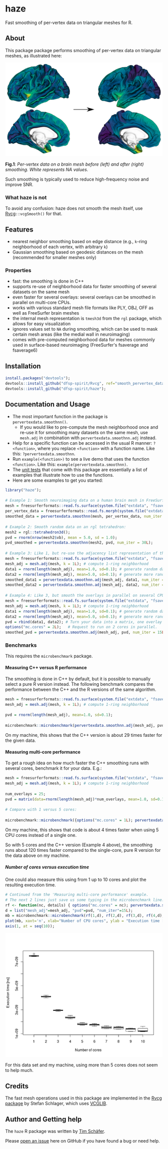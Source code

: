 # haze
Fast smoothing of per-vertex data on triangular meshes for R.


## About

This package package performs smoothing of per-vertex data on triangular meshes, as illustrated here:

![Vis](./web/haze.jpg?raw=true "Per-vertex data on a brain mesh before (left) and after (right) smoothing.")

**Fig.1**: *Per-vertex data on a brain mesh before (left) and after (right) smoothing. White represents NA values.*

Such smoothing is typically used to reduce high-frequency noise and improve SNR.

### What haze is not

To avoid any confusion: haze does not smooth the mesh itself, use [Rvcg](https://github.com/zarquon42b/Rvcg)`::vcgSmooth()` for that.

## Features

* nearest neighbor smoothing based on edge distance (e.g., `k`-ring neighborhood of each vertex, with arbitrary `k`)
* Gaussian smoothing based on geodesic distances on the mesh (recommended for smaller meshes only)


### Properties

* fast: the smoothing is done in C++
* supports re-use of neighborhood data for faster smoothing of several datasets on the same mesh
* even faster for several overlays: several overlays can be smoothed in parallel on multi-core CPUs.
* works with various standard mesh file formats like PLY, OBJ, OFF as well as FreeSurfer brain meshes
* the internal mesh representation is `tmesh3d` from the `rgl` package, which allows for easy visualization
* ignores values set to `NA` during smoothing, which can be used to mask certain mesh areas (like the medial wall in neuroimaging)
* comes with pre-computed neighborhood data for meshes commonly used in surface-based neuroimaging (FreeSurfer's fsaverage and fsaverage6)


## Installation

```r
install.packages("devtools");
devtools::install_github("dfsp-spirit/Rvcg", ref="smooth_pervertex_data");
devtools::install_github("dfsp-spirit/haze");
```

## Documentation and Usage

* The most important function in the package is `pervertexdata.smoothnn()`. 
  - If you would like to pre-compute the mesh neighborhood once and re-use it for smoothing many datasets on the same mesh, use `mesh.adj` in combination with `pervertexdata.smoothnn.adj` instead.
* Help for a specific function can be accessed in the usual R manner: `?<function>`, where you replace `<function>` with a function name. Like this: `?pervertexdata.smoothnn`.
* Run `example(<function>)` to see a live demo that uses the function `<function>`. Like this: `example(pervertexdata.smoothnn)`.
* The [unit tests](./tests/testthat/) that come with this package are essentially a list of examples that illustrate how to use the functions.
* Here are some examples to get you started:

```r
library("haze");

# Example 1: Smooth neuroimaging data on a human brain mesh in FreeSurfer format (see Fig.1 above):
mesh = freesurferformats::read.fs.surface(system.file("extdata", "fsaverage_mesh_lh_white", package = "haze", mustWork = TRUE));
per_vertex_data = freesurferformats::read.fs.morph(system.file("extdata", "fsaverage_lh_thickness", package = "haze", mustWork = TRUE));
smoothed_data = pervertexdata.smoothnn(mesh, per_vertex_data, num_iter = 300L, k = 2);

# Example 2: Smooth random data on an rgl tetrahedron:
mesh2 = rgl::tetrahedron3d();
pvd = rnorm(nrow(mesh2$vb), mean = 5.0, sd = 1.0);
pvd_smoothed = pervertexdata.smoothnn(mesh2, pvd, num_iter = 30L);

# Example 3: Like 1, but re-use the adjacency list representation of the mesh to smooth several per-vertex data overlays on the same mesh:
mesh = freesurferformats::read.fs.surface(system.file("extdata", "fsaverage_mesh_lh_white", package = "haze", mustWork = TRUE));
mesh_adj = mesh.adj(mesh, k = 1L); # compute 1-ring neighborhood
data1 = rnorm(length(mesh_adj), mean=1.0, sd=0.1); # generate random data
data2 = rnorm(length(mesh_adj), mean=5.0, sd=0.1); # generate more random data
smoothed_data1 = pervertexdata.smoothnn.adj(mesh_adj, data1, num_iter = 15L);
smoothed_data2 = pervertexdata.smoothnn.adj(mesh_adj, data2, num_iter = 15L);

# Example 4: Like 3, but smooth the overlays in parallel on several CPU cores:
mesh = freesurferformats::read.fs.surface(system.file("extdata", "fsaverage_mesh_lh_white", package = "haze", mustWork = TRUE));
mesh_adj = mesh.adj(mesh, k = 1L); # compute 1-ring neighborhood
data1 = rnorm(length(mesh_adj), mean=1.0, sd=0.1); # generate random data
data2 = rnorm(length(mesh_adj), mean=5.0, sd=0.1); # generate more random data
pvd = rbind(data1, data2); # Turn your data into a matrix, one overlay per row.
options("mc.cores" = 2L);   # Request to run on 2 cores in parallel.
smoothed_pvd = pervertexdata.smoothnn.adj(mesh_adj, pvd, num_iter = 15L); # Compute the smoothed matrix. When a matrix is passed, the rows are automatically handled in parallel, there is nothing more to do.
```

### Benchmarks

This requires the `microbenchmark` package.

#### Measuring C++ versus R performance

The smoothing is done in C++ by default, but it is possible to manually select a pure R version instead. The following benchmark compares the performance between the C++ and the R versions of the same algorithm.

```R
mesh = freesurferformats::read.fs.surface(system.file("extdata", "fsaverage_mesh_lh_white", package = "haze", mustWork = TRUE));
mesh_adj = mesh.adj(mesh, k = 1L); # compute 1-ring neighborhood

pvd = rnorm(length(mesh_adj), mean=1.0, sd=0.1);

microbenchmark::microbenchmark(pervertexdata.smoothnn.adj(mesh_adj, pvd, num_iter = 15L, method="R"), pervertexdata.smoothnn.adj(mesh_adj, pvd, num_iter = 15L, method="C++"), times=5L);
```

On my machine, this shows that the C++ version is about 29 times faster for the given data.


#### Measuring multi-core performance

To get a rough idea on how much faster the C++ smoothing runs with several cores, benchmark it for your data. E.g.:

```R
mesh = freesurferformats::read.fs.surface(system.file("extdata", "fsaverage_mesh_lh_white", package = "haze", mustWork = TRUE));
mesh_adj = mesh.adj(mesh, k = 1L); # compute 1-ring neighborhood

num_overlays = 25;
pvd = matrix(data=rnorm(length(mesh_adj)*num_overlays, mean=1.0, sd=0.1), nrow=num_overlays); # generate random data

# Compare with 1 versus 5 cores:

microbenchmark::microbenchmark({options("mc.cores" = 1L); pervertexdata.smoothnn.adj(mesh_adj, pvd, num_iter = 15L);}, {options("mc.cores" = 5L); pervertexdata.smoothnn.adj(mesh_adj, pvd, num_iter = 15L);}, times=5L);
```

On my machine, this shows that code is about 4 times faster when using 5 CPU cores instead of a single one.

So with 5 cores and the C++ version (Example 4 above), the smoothing runs about 120 times faster compared to the single-core, pure R version for the data above on my machine.

##### Number of cores versus execution time

One could also measure this using from 1 up to 10 cores and plot the resulting execution time.

```R
# Continued from the 'Measuring multi-core performance' example.
# The next 2 lines just save us some typing in the microbenchmark line.
rf <- function(nc, details) { options("mc.cores" = nc); pervertexdata.smoothnn.adj(details$mesh_adj, details$pvd, details$num_iter); }
d = list("mesh_adj"=mesh_adj, "pvd"=pvd, "num_iter"=15L);
mb = microbenchmark::microbenchmark(rf(1,d), rf(2,d), rf(3,d), rf(4,d), rf(5,d), rf(6,d), rf(7,d), rf(8,d), rf(9,d), rf(10,d), times=10L);
plot(mb, xaxt='n', xlab="Number of CPU cores", ylab = "Execution time [ns]");
axis(1, at = seq(10));
```

![Vis](./web/haze_multicore.png?raw=true "Haze multi-core performance.")

For this data set and my machine, using more than 5 cores does not seem to help much.

## Credits

The fast mesh operations used in this package are implemented in the [Rvcg package](https://github.com/zarquon42b/Rvcg) by Stefan Schlager, which uses [VCGLIB](http://vcg.isti.cnr.it/vcglib/).


## Author and Getting help

The `haze` R package was written by [Tim Schäfer](http://rcmd.org/ts).

Please [open an issue](https://github.com/dfsp-spirit/haze/issues) here on GitHub if you have found a bug or need help.

